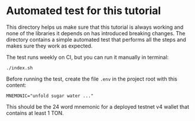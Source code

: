 # Automated test for this tutorial

This directory helps us make sure that this tutorial is always working and none of the libraries it depends on has introduced breaking changes. The directory contains a simple automated test that performs all the steps and makes sure they work as expected.

The test runs weekly on CI, but you can run it manually in terminal:

```
./index.sh
```

Before running the test, create the file `.env` in the project root with this content:
```
MNEMONIC="unfold sugar water ..."
```

This should be the 24 word mnemonic for a deployed testnet v4 wallet that contains at least 1 TON.